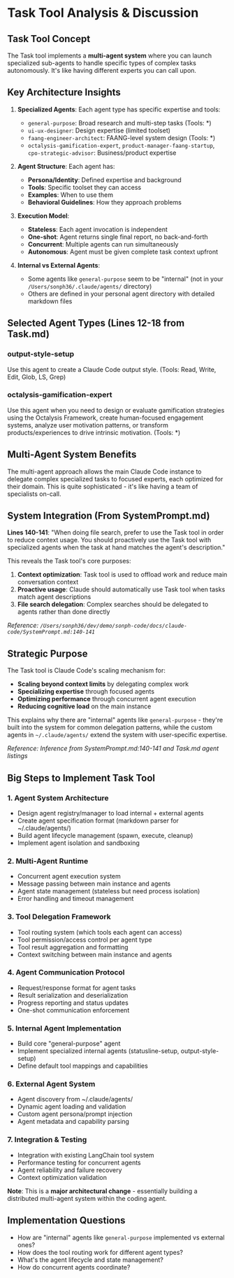 # Task Tool Analysis & Discussion

## Task Tool Concept

The Task tool implements a **multi-agent system** where you can launch specialized sub-agents to handle specific types of complex tasks autonomously. It's like having different experts you can call upon.

## Key Architecture Insights

1. **Specialized Agents**: Each agent type has specific expertise and tools:
   - `general-purpose`: Broad research and multi-step tasks (Tools: *)
   - `ui-ux-designer`: Design expertise (limited toolset)
   - `faang-engineer-architect`: FAANG-level system design (Tools: *)
   - `octalysis-gamification-expert`, `product-manager-faang-startup`, `cpo-strategic-advisor`: Business/product expertise

2. **Agent Structure**: Each agent has:
   - **Persona/Identity**: Defined expertise and background
   - **Tools**: Specific toolset they can access
   - **Examples**: When to use them
   - **Behavioral Guidelines**: How they approach problems

3. **Execution Model**:
   - **Stateless**: Each agent invocation is independent 
   - **One-shot**: Agent returns single final report, no back-and-forth
   - **Concurrent**: Multiple agents can run simultaneously
   - **Autonomous**: Agent must be given complete task context upfront

4. **Internal vs External Agents**:
   - Some agents like `general-purpose` seem to be "internal" (not in your `/Users/sonph36/.claude/agents/` directory)
   - Others are defined in your personal agent directory with detailed markdown files

## Selected Agent Types (Lines 12-18 from Task.md)

### output-style-setup
Use this agent to create a Claude Code output style. (Tools: Read, Write, Edit, Glob, LS, Grep)

### octalysis-gamification-expert
Use this agent when you need to design or evaluate gamification strategies using the Octalysis Framework, create human-focused engagement systems, analyze user motivation patterns, or transform products/experiences to drive intrinsic motivation. (Tools: *)

## Multi-Agent System Benefits

The multi-agent approach allows the main Claude Code instance to delegate complex specialized tasks to focused experts, each optimized for their domain. This is quite sophisticated - it's like having a team of specialists on-call.

## System Integration (From SystemPrompt.md)

**Lines 140-141**: "When doing file search, prefer to use the Task tool in order to reduce context usage. You should proactively use the Task tool with specialized agents when the task at hand matches the agent's description."

This reveals the Task tool's core purposes:
1. **Context optimization**: Task tool is used to offload work and reduce main conversation context
2. **Proactive usage**: Claude should automatically use Task tool when tasks match agent descriptions  
3. **File search delegation**: Complex searches should be delegated to agents rather than done directly

*Reference: `/Users/sonph36/dev/demo/sonph-code/docs/claude-code/SystemPrompt.md:140-141`*

## Strategic Purpose

The Task tool is Claude Code's scaling mechanism for:
- **Scaling beyond context limits** by delegating complex work
- **Specializing expertise** through focused agents 
- **Optimizing performance** through concurrent agent execution
- **Reducing cognitive load** on the main instance

This explains why there are "internal" agents like `general-purpose` - they're built into the system for common delegation patterns, while the custom agents in `~/.claude/agents/` extend the system with user-specific expertise.

*Reference: Inference from SystemPrompt.md:140-141 and Task.md agent listings*

## Big Steps to Implement Task Tool

### 1. **Agent System Architecture**
- Design agent registry/manager to load internal + external agents
- Create agent specification format (markdown parser for ~/.claude/agents/)
- Build agent lifecycle management (spawn, execute, cleanup)
- Implement agent isolation and sandboxing

### 2. **Multi-Agent Runtime**
- Concurrent agent execution system
- Message passing between main instance and agents
- Agent state management (stateless but need process isolation)
- Error handling and timeout management

### 3. **Tool Delegation Framework** 
- Tool routing system (which tools each agent can access)
- Tool permission/access control per agent type
- Tool result aggregation and formatting
- Context switching between main instance and agents

### 4. **Agent Communication Protocol**
- Request/response format for agent tasks
- Result serialization and deserialization 
- Progress reporting and status updates
- One-shot communication enforcement

### 5. **Internal Agent Implementation**
- Build core "general-purpose" agent
- Implement specialized internal agents (statusline-setup, output-style-setup)
- Define default tool mappings and capabilities

### 6. **External Agent System**
- Agent discovery from ~/.claude/agents/
- Dynamic agent loading and validation
- Custom agent persona/prompt injection
- Agent metadata and capability parsing

### 7. **Integration & Testing**
- Integration with existing LangChain tool system
- Performance testing for concurrent agents
- Agent reliability and failure recovery
- Context optimization validation

**Note**: This is a **major architectural change** - essentially building a distributed multi-agent system within the coding agent.

## Implementation Questions

- How are "internal" agents like `general-purpose` implemented vs external ones?
- How does the tool routing work for different agent types?
- What's the agent lifecycle and state management?
- How do concurrent agents coordinate?
